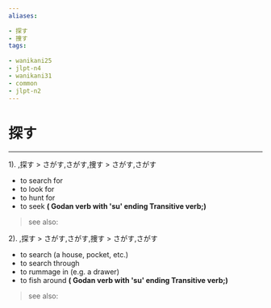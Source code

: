 ```yaml
---
aliases:
    
- 探す
- 捜す
tags:
    
- wanikani25
- jlpt-n4
- wanikani31
- common
- jlpt-n2
---
```


# 探す
---
1).
,探す > さがす,さがす,捜す > さがす,さがす

- to search for
- to look for
- to hunt for
- to seek
**( Godan verb with 'su' ending Transitive verb;)**
> see also: 
            
2).
,探す > さがす,さがす,捜す > さがす,さがす

- to search (a house, pocket, etc.)
- to search through
- to rummage in (e.g. a drawer)
- to fish around
**( Godan verb with 'su' ending Transitive verb;)**
> see also: 
            